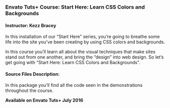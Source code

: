 ### Envato Tuts+ Course: Start Here: Learn CSS Colors and Backgrounds
#### Instructor: Kezz Bracey

In this installation of our “Start Here” series, you’re going to breathe some life into the site you’ve been creating by using CSS colors and backgrounds. 

In this course you’ll learn all about the visual techniques that make sites stand out from one another, and bring the “design” into web design. So let’s get going with “Start Here: Learn CSS Colors and Backgrounds”.

#### Source Files Description:

In this package you’ll find all the code seen in the demonstrations throughout the course.

**Available on Envato Tuts+ July 2016**
